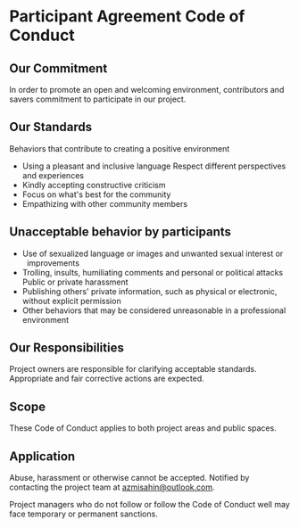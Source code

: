 # Participant Agreement Code of Conduct

## Our Commitment

In order to promote an open and welcoming environment,
contributors and savers commitment to participate in our project.

## Our Standards

Behaviors that contribute to creating a positive environment

- Using a pleasant and inclusive language
  Respect different perspectives and experiences
- Kindly accepting constructive criticism
- Focus on what's best for the community
- Empathizing with other community members

## Unacceptable behavior by participants

- Use of sexualized language or images and unwanted sexual interest or
    improvements
- Trolling, insults, humiliating comments and personal or political attacks
  Public or private harassment
- Publishing others' private information, such as physical or electronic, without explicit permission
- Other behaviors that may be considered unreasonable in a professional environment

## Our Responsibilities

Project owners are responsible for clarifying acceptable standards.
Appropriate and fair corrective actions are expected.

## Scope

These Code of Conduct applies to both project areas and public spaces.

## Application

Abuse, harassment or otherwise cannot be accepted.
Notified by contacting the project team at azmisahin@outlook.com.

Project managers who do not follow or follow the Code of Conduct well
may face temporary or permanent sanctions.
